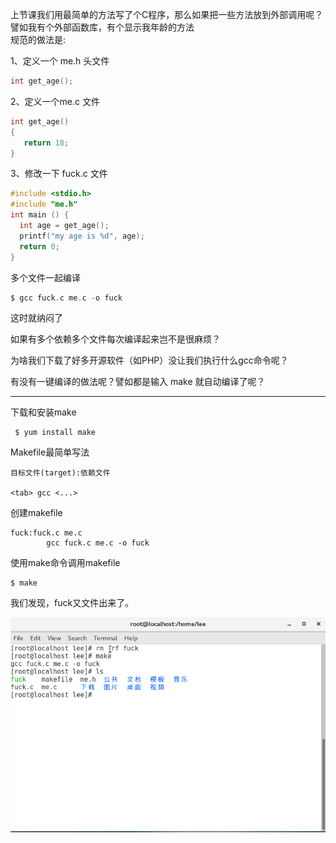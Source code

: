 上节课我们用最简单的方法写了个C程序，那么如果把一些方法放到外部调用呢？  
譬如我有个外部函数库，有个显示我年龄的方法  
 规范的做法是:

1、定义一个 me.h 头文件

```c
int get_age();
```

2、定义一个me.c 文件

```c
int get_age()
{
   return 18;
}
```

3、修改一下 fuck.c 文件

```c
#include <stdio.h>
#include "me.h"
int main () {
  int age = get_age();
  printf("my age is %d", age);
  return 0;
}
```

多个文件一起编译

```c
$ gcc fuck.c me.c -o fuck
```

这时就纳闷了

如果有多个依赖多个文件每次编译起来岂不是很麻烦？

为啥我们下载了好多开源软件（如PHP）没让我们执行什么gcc命令呢？

有没有一键编译的做法呢？譬如都是输入 make  就自动编译了呢？

---

下载和安装make

```
 $ yum install make
```

Makefile最简单写法

```
目标文件(target):依赖文件
    
<tab> gcc <...>
```

创建makefile

```
fuck:fuck.c me.c
        gcc fuck.c me.c -o fuck
```

使用make命令调用makefile

```
$ make
```

我们发现，fuck又文件出来了。

![](/assets/123133546和规范房GV成本vcnccbnc.png)



